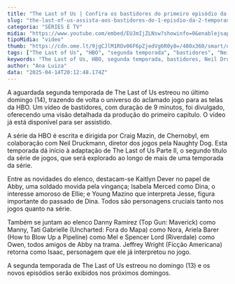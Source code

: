 ```yaml
---
title: "The Last of Us | Confira os bastidores do primeiro episódio da 2ª temporada"
slug: "the-last-of-us-assista-aos-bastidores-do-1-episdio-da-2-temporada"
categoria: "SÉRIES E TV"
midia: "https://www.youtube.com/embed/EUJmIjZLNsw?showinfo=0&enablejsapi=1"
tipoMidia: "video"
thumb: "https://cdn.ome.lt/9jgCJlM1ROv06F6pZjedVg6R0y8=/480x360/smart/extras/conteudos/bella-ramsey-the-last-of-us-2_wWzMnDI.jpg"
tags: ["The Last of Us", "HBO", "segunda temporada", "bastidores", "Neil Druckmann", "Craig Mazin", "série", "adaptação", "especial-The Last of Us"]
keywords: "The Last of Us, HBO, segunda temporada, bastidores, Neil Druckmann, Craig Mazin, série, adaptação"
author: "Ana Luiza"
data: "2025-04-14T20:12:48.174Z"
---
```


A aguardada segunda temporada de The Last of Us estreou no último domingo (14), trazendo de volta o universo do aclamado jogo para as telas da HBO. Um vídeo de bastidores, com duração de 9 minutos, foi divulgado, oferecendo uma visão detalhada da produção do primeiro capítulo. O vídeo já está disponível para ser assistido.

A série da HBO é escrita e dirigida por Craig Mazin, de Chernobyl, em colaboração com Neil Druckmann, diretor dos jogos pela Naughty Dog. Esta temporada dá início à adaptação de The Last of Us Parte II, o segundo título da série de jogos, que será explorado ao longo de mais de uma temporada da série.

Entre as novidades do elenco, destacam-se Kaitlyn Dever no papel de Abby, uma soldado movida pela vingança; Isabela Merced como Dina, o interesse amoroso de Ellie; e Young Mazino que interpreta Jesse, figura importante do passado de Dina. Todos são personagens cruciais tanto nos jogos quanto na série.

Também se juntam ao elenco Danny Ramirez (Top Gun: Maverick) como Manny, Tati Gabrielle (Uncharted: Fora do Mapa) como Nora, Ariela Barer (How to Blow Up a Pipeline) como Mel e Spencer Lord (Riverdale) como Owen, todos amigos de Abby na trama. Jeffrey Wright (Ficção Americana) retorna como Isaac, personagem que ele já interpretou no jogo.

A segunda temporada de The Last of Us estreou no domingo (13) e os novos episódios serão exibidos nos próximos domingos.